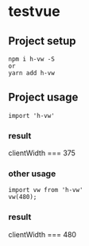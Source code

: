 # testvue

## Project setup
```
npm i h-vw -S  
or
yarn add h-vw
```
## Project usage
```
import 'h-vw'
```

### result
clientWidth === 375

### other usage
```
import vw from 'h-vw'
vw(480);
```
### result
clientWidth === 480
